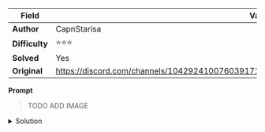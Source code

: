 |Field|Value|
|---|---|
|**Author**|CapnStarisa|
|**Difficulty**|⭐⭐⭐|
|**Solved**|Yes|
|**Original**|https://discord.com/channels/1042924100760391710/1110625554476040323/1149628035608354846|

**Prompt**
> TODO ADD IMAGE

<details>
  <summary>Solution</summary>
  
TO BE WRITTEN
</details>
